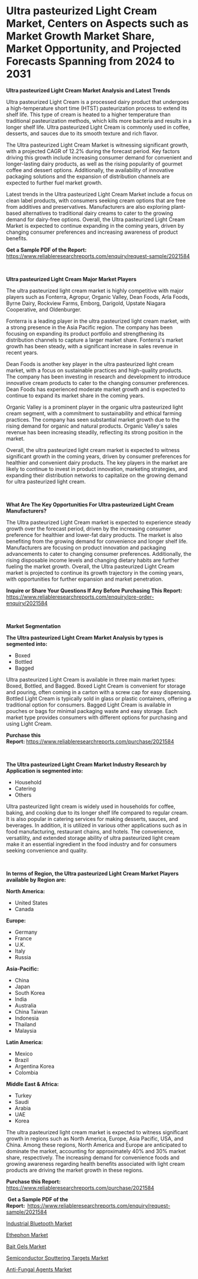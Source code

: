 <p><h1>Ultra pasteurized Light Cream Market, Centers on Aspects such as Market Growth Market Share, Market Opportunity, and Projected Forecasts Spanning from 2024 to 2031</h1></p><p><strong>Ultra pasteurized Light Cream Market Analysis and Latest Trends</strong></p>
<p><p>Ultra pasteurized Light Cream is a processed dairy product that undergoes a high-temperature short time (HTST) pasteurization process to extend its shelf life. This type of cream is heated to a higher temperature than traditional pasteurization methods, which kills more bacteria and results in a longer shelf life. Ultra pasteurized Light Cream is commonly used in coffee, desserts, and sauces due to its smooth texture and rich flavor.</p><p>The Ultra pasteurized Light Cream Market is witnessing significant growth, with a projected CAGR of 12.2% during the forecast period. Key factors driving this growth include increasing consumer demand for convenient and longer-lasting dairy products, as well as the rising popularity of gourmet coffee and dessert options. Additionally, the availability of innovative packaging solutions and the expansion of distribution channels are expected to further fuel market growth.</p><p>Latest trends in the Ultra pasteurized Light Cream Market include a focus on clean label products, with consumers seeking cream options that are free from additives and preservatives. Manufacturers are also exploring plant-based alternatives to traditional dairy creams to cater to the growing demand for dairy-free options. Overall, the Ultra pasteurized Light Cream Market is expected to continue expanding in the coming years, driven by changing consumer preferences and increasing awareness of product benefits.</p></p>
<p><strong>Get a Sample PDF of the Report:&nbsp;</strong> <a href="https://www.reliableresearchreports.com/enquiry/request-sample/2021584">https://www.reliableresearchreports.com/enquiry/request-sample/2021584</a></p>
<p>&nbsp;</p>
<p><strong>Ultra pasteurized Light Cream Major Market Players</strong></p>
<p><p>The ultra pasteurized light cream market is highly competitive with major players such as Fonterra, Agropur, Organic Valley, Dean Foods, Arla Foods, Byrne Dairy, Rockview Farms, Emborg, Darigold, Upstate Niagara Cooperative, and Oldenburger.</p><p>Fonterra is a leading player in the ultra pasteurized light cream market, with a strong presence in the Asia Pacific region. The company has been focusing on expanding its product portfolio and strengthening its distribution channels to capture a larger market share. Fonterra's market growth has been steady, with a significant increase in sales revenue in recent years.</p><p>Dean Foods is another key player in the ultra pasteurized light cream market, with a focus on sustainable practices and high-quality products. The company has been investing in research and development to introduce innovative cream products to cater to the changing consumer preferences. Dean Foods has experienced moderate market growth and is expected to continue to expand its market share in the coming years.</p><p>Organic Valley is a prominent player in the organic ultra pasteurized light cream segment, with a commitment to sustainability and ethical farming practices. The company has seen substantial market growth due to the rising demand for organic and natural products. Organic Valley's sales revenue has been increasing steadily, reflecting its strong position in the market.</p><p>Overall, the ultra pasteurized light cream market is expected to witness significant growth in the coming years, driven by consumer preferences for healthier and convenient dairy products. The key players in the market are likely to continue to invest in product innovation, marketing strategies, and expanding their distribution networks to capitalize on the growing demand for ultra pasteurized light cream.</p></p>
<p>&nbsp;</p>
<p><strong>What Are The Key Opportunities For Ultra pasteurized Light Cream Manufacturers?</strong></p>
<p><p>The Ultra pasteurized Light Cream market is expected to experience steady growth over the forecast period, driven by the increasing consumer preference for healthier and lower-fat dairy products. The market is also benefiting from the growing demand for convenience and longer shelf life. Manufacturers are focusing on product innovation and packaging advancements to cater to changing consumer preferences. Additionally, the rising disposable income levels and changing dietary habits are further fueling the market growth. Overall, the Ultra pasteurized Light Cream market is projected to continue its growth trajectory in the coming years, with opportunities for further expansion and market penetration.</p></p>
<p><strong>Inquire or Share Your Questions If Any Before Purchasing This Report:</strong> <a href="https://www.reliableresearchreports.com/enquiry/pre-order-enquiry/2021584">https://www.reliableresearchreports.com/enquiry/pre-order-enquiry/2021584</a></p>
<p>&nbsp;</p>
<p><strong>Market Segmentation</strong></p>
<p><strong>The Ultra pasteurized Light Cream Market Analysis by types is segmented into:</strong></p>
<p><ul><li>Boxed</li><li>Bottled</li><li>Bagged</li></ul></p>
<p><p>Ultra pasteurized Light Cream is available in three main market types: Boxed, Bottled, and Bagged. Boxed Light Cream is convenient for storage and pouring, often coming in a carton with a screw cap for easy dispensing. Bottled Light Cream is typically sold in glass or plastic containers, offering a traditional option for consumers. Bagged Light Cream is available in pouches or bags for minimal packaging waste and easy storage. Each market type provides consumers with different options for purchasing and using Light Cream.</p></p>
<p><strong>Purchase this Report:&nbsp;</strong><a href="https://www.reliableresearchreports.com/purchase/2021584">https://www.reliableresearchreports.com/purchase/2021584</a></p>
<p>&nbsp;</p>
<p><strong>The Ultra pasteurized Light Cream Market Industry Research by Application is segmented into:</strong></p>
<p><ul><li>Household</li><li>Catering</li><li>Others</li></ul></p>
<p><p>Ultra pasteurized light cream is widely used in households for coffee, baking, and cooking due to its longer shelf life compared to regular cream. It is also popular in catering services for making desserts, sauces, and beverages. In addition, it is utilized in various other applications such as in food manufacturing, restaurant chains, and hotels. The convenience, versatility, and extended storage ability of ultra pasteurized light cream make it an essential ingredient in the food industry and for consumers seeking convenience and quality.</p></p>
<p>&nbsp;</p>
<p><strong>In terms of Region, the Ultra pasteurized Light Cream Market Players available by Region are:</strong></p>
<p>
    <p> <strong> North America: </strong>
        <ul>
            <li>United States</li>
            <li>Canada</li>
        </ul>
        </p> 
    <p> <strong> Europe: </strong>
        <ul>
            <li>Germany</li>
            <li>France</li>
            <li>U.K.</li>
            <li>Italy</li>
            <li>Russia</li>
        </ul>
        </p> 
    <p> <strong> Asia-Pacific: </strong>
        <ul>
            <li>China</li>
            <li>Japan</li>
            <li>South Korea</li>
            <li>India</li>
            <li>Australia</li>
            <li>China Taiwan</li>
            <li>Indonesia</li>
            <li>Thailand</li>
            <li>Malaysia</li>
        </ul>
        </p> 
    <p> <strong> Latin America: </strong>
        <ul>
            <li>Mexico</li>
            <li>Brazil</li>
            <li>Argentina Korea</li>
            <li>Colombia</li>
        </ul>
        </p> 
    <p> <strong> Middle East & Africa: </strong>
        <ul>
            <li>Turkey</li>
            <li>Saudi</li>
            <li>Arabia</li>
            <li>UAE</li>
            <li>Korea</li>
        </ul>
    </p>
    </p>
<p><p>The ultra pasteurized light cream market is expected to witness significant growth in regions such as North America, Europe, Asia Pacific, USA, and China. Among these regions, North America and Europe are anticipated to dominate the market, accounting for approximately 40% and 30% market share, respectively. The increasing demand for convenience foods and growing awareness regarding health benefits associated with light cream products are driving the market growth in these regions.</p></p>
<p><strong>Purchase this Report: </strong><a href="https://www.reliableresearchreports.com/purchase/2021584">https://www.reliableresearchreports.com/purchase/2021584</a></p>
<p>&nbsp;<strong>Get a Sample PDF of the Report:&nbsp;&nbsp;</strong><a href="https://www.reliableresearchreports.com/enquiry/request-sample/2021584">https://www.reliableresearchreports.com/enquiry/request-sample/2021584</a></p>
<p><strong></strong></p>
<p><p><a href="https://view.publitas.com/reportprime-1/industrial-bluetooth-market-size-market-share-and-global-market-analysis-report-2024-2031/">Industrial Bluetooth Market</a></p><p><a href="https://woozy-pyroraptor-a1f.notion.site/Ethephon-Market-Offer-Valuable-Insights-into-Market-Size-Market-Share-Market-Trends-and-Projectio-3e0da5c1703a400587567f4117b43d30">Ethephon Market</a></p><p><a href="https://rainy-horn-d69.notion.site/Bait-Gels-Market-Size-Focuses-on-Market-Dynamics-In-Depth-Analysis-and-Future-Projections-of-its-Ma-9e7c2158a30d404797295e90407efd7c">Bait Gels Market</a></p><p><a href="https://view.publitas.com/reportprime-1/semiconductor-sputtering-targets-market-research-report-the-key-to-successful-business-strategy-forecasted-for-period-from-2024-2031/">Semiconductor Sputtering Targets Market</a></p><p><a href="https://rainy-horn-d69.notion.site/Anti-Fungal-Agents-Market-Share-Market-New-Trends-Analysis-Report-By-Type-By-Application-By-End--96668fc47db44f7a8889e4dad3f81d6f">Anti-Fungal Agents Market</a></p></p>